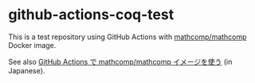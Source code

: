 # github-actions-coq-test
This is a test repository using GitHub Actions with [mathcomp/mathcomp](https://hub.docker.com/r/mathcomp/mathcomp) Docker image.

See also [GitHub Actions で mathcomp/mathcomp イメージを使う](https://scrapbox.io/frekdote-coq/GitHub_Actions_で_mathcomp%2Fmathcomp_イメージを使う) (in Japanese).

